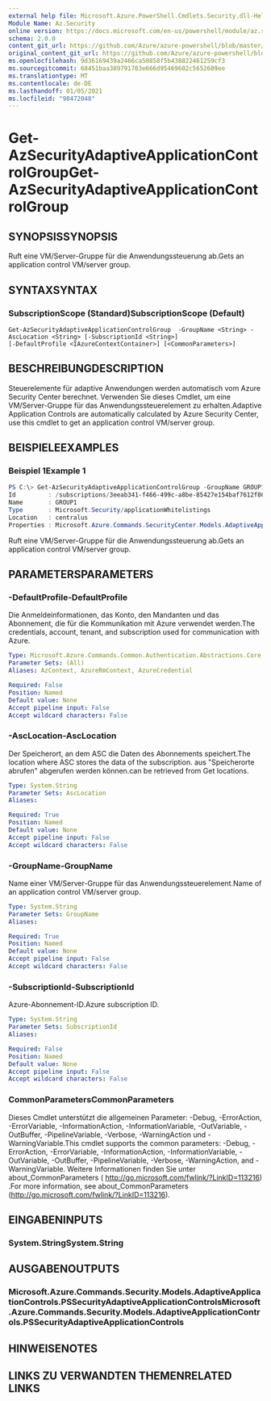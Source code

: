 ```yaml
---
external help file: Microsoft.Azure.PowerShell.Cmdlets.Security.dll-Help.xml
Module Name: Az.Security
online version: https://docs.microsoft.com/en-us/powershell/module/az.security/Get-AzSecurityAdaptiveApplicationControlGroup
schema: 2.0.0
content_git_url: https://github.com/Azure/azure-powershell/blob/master/src/Security/Security/help/Get-AzSecurityAdaptiveApplicationControlGroup.md
original_content_git_url: https://github.com/Azure/azure-powershell/blob/master/src/Security/Security/help/Get-AzSecurityAdaptiveApplicationControlGroup.md
ms.openlocfilehash: 9d36169439a2466ca50858f5b438822461259cf3
ms.sourcegitcommit: 68451baa389791703e666d95469602c5652609ee
ms.translationtype: MT
ms.contentlocale: de-DE
ms.lasthandoff: 01/05/2021
ms.locfileid: "98472048"
---
```

# <span data-ttu-id="a7848-101">Get-AzSecurityAdaptiveApplicationControlGroup</span><span class="sxs-lookup"><span data-stu-id="a7848-101">Get-AzSecurityAdaptiveApplicationControlGroup</span></span>

## <span data-ttu-id="a7848-102">SYNOPSIS</span><span class="sxs-lookup"><span data-stu-id="a7848-102">SYNOPSIS</span></span>
<span data-ttu-id="a7848-103">Ruft eine VM/Server-Gruppe für die Anwendungssteuerung ab.</span><span class="sxs-lookup"><span data-stu-id="a7848-103">Gets an application control VM/server group.</span></span>

## <span data-ttu-id="a7848-104">SYNTAX</span><span class="sxs-lookup"><span data-stu-id="a7848-104">SYNTAX</span></span>

### <span data-ttu-id="a7848-105">SubscriptionScope (Standard)</span><span class="sxs-lookup"><span data-stu-id="a7848-105">SubscriptionScope (Default)</span></span>
```
Get-AzSecurityAdaptiveApplicationControlGroup  -GroupName <String> -AscLocation <String> [-SubscriptionId <String>]
[-DefaultProfile <IAzureContextContainer>] [<CommonParameters>]
```

## <span data-ttu-id="a7848-106">BESCHREIBUNG</span><span class="sxs-lookup"><span data-stu-id="a7848-106">DESCRIPTION</span></span>
<span data-ttu-id="a7848-107">Steuerelemente für adaptive Anwendungen werden automatisch vom Azure Security Center berechnet. Verwenden Sie dieses Cmdlet, um eine VM/Server-Gruppe für das Anwendungssteuerelement zu erhalten.</span><span class="sxs-lookup"><span data-stu-id="a7848-107">Adaptive Application Controls are automatically calculated by Azure Security Center, use this cmdlet to get an application control VM/server group.</span></span>

## <span data-ttu-id="a7848-108">BEISPIELE</span><span class="sxs-lookup"><span data-stu-id="a7848-108">EXAMPLES</span></span>

### <span data-ttu-id="a7848-109">Beispiel 1</span><span class="sxs-lookup"><span data-stu-id="a7848-109">Example 1</span></span>
```powershell
PS C:\> Get-AzSecurityAdaptiveApplicationControlGroup -GroupName GROUP1 -AscLocation centralus
Id         : /subscriptions/3eeab341-f466-499c-a8be-85427e154baf7612f869/providers/Microsoft.Security/locations/centralus/applicationWhitelistings/GROUP1
Name       : GROUP1
Type       : Microsoft.Security/applicationWhitelistings
Location   : centralus
Properties : Microsoft.Azure.Commands.SecurityCenter.Models.AdaptiveApplicationControls.PSSecurityAdaptiveApplicationControlsProperties
```
<span data-ttu-id="a7848-110">Ruft eine VM/Server-Gruppe für die Anwendungssteuerung ab.</span><span class="sxs-lookup"><span data-stu-id="a7848-110">Gets an application control VM/server group.</span></span>


## <span data-ttu-id="a7848-111">PARAMETERS</span><span class="sxs-lookup"><span data-stu-id="a7848-111">PARAMETERS</span></span>

### <span data-ttu-id="a7848-112">-DefaultProfile</span><span class="sxs-lookup"><span data-stu-id="a7848-112">-DefaultProfile</span></span>
<span data-ttu-id="a7848-113">Die Anmeldeinformationen, das Konto, den Mandanten und das Abonnement, die für die Kommunikation mit Azure verwendet werden.</span><span class="sxs-lookup"><span data-stu-id="a7848-113">The credentials, account, tenant, and subscription used for communication with Azure.</span></span>

```yaml
Type: Microsoft.Azure.Commands.Common.Authentication.Abstractions.Core.IAzureContextContainer
Parameter Sets: (All)
Aliases: AzContext, AzureRmContext, AzureCredential

Required: False
Position: Named
Default value: None
Accept pipeline input: False
Accept wildcard characters: False
```

### <span data-ttu-id="a7848-114">-AscLocation</span><span class="sxs-lookup"><span data-stu-id="a7848-114">-AscLocation</span></span>
<span data-ttu-id="a7848-115">Der Speicherort, an dem ASC die Daten des Abonnements speichert.</span><span class="sxs-lookup"><span data-stu-id="a7848-115">The location where ASC stores the data of the subscription.</span></span> <span data-ttu-id="a7848-116">aus "Speicherorte abrufen" abgerufen werden können.</span><span class="sxs-lookup"><span data-stu-id="a7848-116">can be retrieved from Get locations.</span></span>

```yaml
Type: System.String
Parameter Sets: AscLocation
Aliases:

Required: True
Position: Named
Default value: None
Accept pipeline input: False
Accept wildcard characters: False
```

### <span data-ttu-id="a7848-117">-GroupName</span><span class="sxs-lookup"><span data-stu-id="a7848-117">-GroupName</span></span>
<span data-ttu-id="a7848-118">Name einer VM/Server-Gruppe für das Anwendungssteuerelement.</span><span class="sxs-lookup"><span data-stu-id="a7848-118">Name of an application control VM/server group.</span></span>

```yaml
Type: System.String
Parameter Sets: GroupName
Aliases:

Required: True
Position: Named
Default value: None
Accept pipeline input: False
Accept wildcard characters: False
```

### <span data-ttu-id="a7848-119">-SubscriptionId</span><span class="sxs-lookup"><span data-stu-id="a7848-119">-SubscriptionId</span></span>
<span data-ttu-id="a7848-120">Azure-Abonnement-ID.</span><span class="sxs-lookup"><span data-stu-id="a7848-120">Azure subscription ID.</span></span>

```yaml
Type: System.String
Parameter Sets: SubscriptionId
Aliases:

Required: False
Position: Named
Default value: None
Accept pipeline input: False
Accept wildcard characters: False
```


### <span data-ttu-id="a7848-121">CommonParameters</span><span class="sxs-lookup"><span data-stu-id="a7848-121">CommonParameters</span></span>
<span data-ttu-id="a7848-122">Dieses Cmdlet unterstützt die allgemeinen Parameter: -Debug, -ErrorAction, -ErrorVariable, -InformationAction, -InformationVariable, -OutVariable, -OutBuffer, -PipelineVariable, -Verbose, -WarningAction und -WarningVariable.</span><span class="sxs-lookup"><span data-stu-id="a7848-122">This cmdlet supports the common parameters: -Debug, -ErrorAction, -ErrorVariable, -InformationAction, -InformationVariable, -OutVariable, -OutBuffer, -PipelineVariable, -Verbose, -WarningAction, and -WarningVariable.</span></span> <span data-ttu-id="a7848-123">Weitere Informationen finden Sie unter about_CommonParameters ( http://go.microsoft.com/fwlink/?LinkID=113216) .</span><span class="sxs-lookup"><span data-stu-id="a7848-123">For more information, see about_CommonParameters (http://go.microsoft.com/fwlink/?LinkID=113216).</span></span>

## <span data-ttu-id="a7848-124">EINGABEN</span><span class="sxs-lookup"><span data-stu-id="a7848-124">INPUTS</span></span>

### <span data-ttu-id="a7848-125">System.String</span><span class="sxs-lookup"><span data-stu-id="a7848-125">System.String</span></span>

## <span data-ttu-id="a7848-126">AUSGABEN</span><span class="sxs-lookup"><span data-stu-id="a7848-126">OUTPUTS</span></span>

### <span data-ttu-id="a7848-127">Microsoft.Azure.Commands.Security.Models.AdaptiveApplicationControls.PSSecurityAdaptiveApplicationControls</span><span class="sxs-lookup"><span data-stu-id="a7848-127">Microsoft.Azure.Commands.Security.Models.AdaptiveApplicationControls.PSSecurityAdaptiveApplicationControls</span></span>

## <span data-ttu-id="a7848-128">HINWEISE</span><span class="sxs-lookup"><span data-stu-id="a7848-128">NOTES</span></span>

## <span data-ttu-id="a7848-129">LINKS ZU VERWANDTEN THEMEN</span><span class="sxs-lookup"><span data-stu-id="a7848-129">RELATED LINKS</span></span>